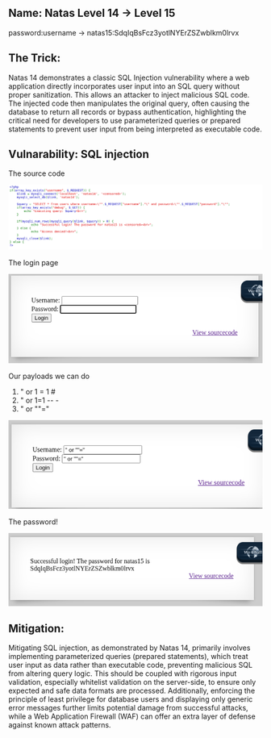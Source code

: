 ## Name: Natas Level 14 → Level 15

password:username ->
natas15:SdqIqBsFcz3yotlNYErZSZwblkm0lrvx

## The Trick: 

Natas 14 demonstrates a classic SQL Injection vulnerability where a web application directly incorporates user input into an SQL query without proper sanitization. This allows an attacker to inject malicious SQL code. The injected code then manipulates the original query, often causing the database to return all records or bypass authentication, highlighting the critical need for developers to use parameterized queries or prepared statements to prevent user input from being interpreted as executable code.

## Vulnarability: SQL injection

The source code

![Alt text for the image](source_code_15.png)

The login page

![Alt text for the image](login_page.png)

Our payloads we can do

1. " or 1 = 1 #
2. " or 1=1 -- -
3. " or ""="

![Alt text for the image](payload_natas15.png)

The password!

![Alt text for the image](natas15_password.png)

## Mitigation: 
Mitigating SQL injection, as demonstrated by Natas 14, primarily involves implementing parameterized queries (prepared statements), which treat user input as data rather than executable code, preventing malicious SQL from altering query logic. This should be coupled with rigorous input validation, especially whitelist validation on the server-side, to ensure only expected and safe data formats are processed. Additionally, enforcing the principle of least privilege for database users and displaying only generic error messages further limits potential damage from successful attacks, while a Web Application Firewall (WAF) can offer an extra layer of defense against known attack patterns.


